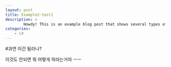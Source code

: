```yaml
---
layout: post
title: Example2-test1
description: >
		Howdy! This is an example blog post that shows several types of HTML content supported in this theme.
categories:
    - C#
---
```


#과연 이건 될라나?

이것도 안되면 뭐 어떻게 하라는거야 ㅡㅡ